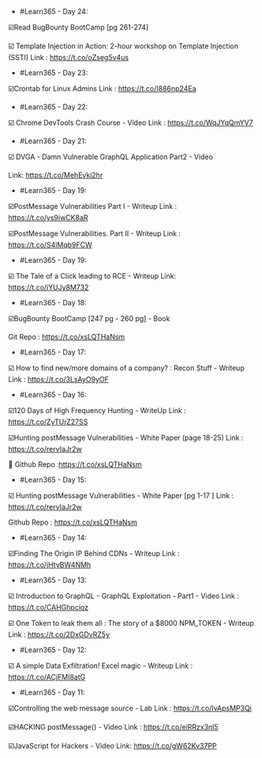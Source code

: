 - #Learn365 - Day 24:

☑️Read BugBounty BootCamp [pg 261-274]

☑️ Template Injection in Action: 2-hour workshop on Template Injection (SSTI)
Link : https://t.co/oZseg5v4us


- #Learn365 - Day 23:

☑️Crontab for Linux Admins
Link : https://t.co/I886np24Ea


- #Learn365 - Day 22:

☑️ Chrome DevTools Crash Course - Video
Link : https://t.co/WqJYqQmYV7


- #Learn365 - Day 21:

☑️ DVGA - Damn Vulnerable GraphQL Application Part2 - Video

Link: https://t.co/MehEvki2hr


- #Learn365 - Day 19:

☑️PostMessage Vulnerabilities Part I - Writeup
Link : https://t.co/ys9iwCK8aR

☑️PostMessage Vulnerabilities. Part II - Writeup
Link : 
https://t.co/S4lMqb9FCW


- #Learn365 - Day 19:

☑️ The Tale of a Click leading to RCE - Writeup
Link: https://t.co/iYUJy8M732


- #Learn365 - Day 18:

☑️BugBounty BootCamp [247 pg - 260 pg] - Book

Git Repo :
https://t.co/xsLQTHaNsm


- #Learn365 - Day 17:

☑️ How to find new/more domains of a company? : Recon Stuff - Writeup
Link : https://t.co/3LsAyO9yOF


- #Learn365 - Day 16:

☑️120 Days of High Frequency Hunting - WriteUp
Link : https://t.co/ZyTUrZ27SS

☑️Hunting postMessage Vulnerabilities - White Paper (page 18-25) 
Link : https://t.co/rervIaJr2w

🚀 Github Repo :https://t.co/xsLQTHaNsm


- #Learn365 - Day 15:

☑️ Hunting postMessage Vulnerabilities - White Paper [pg 1-17 ]
Link : https://t.co/rervIaJr2w

Github Repo :
https://t.co/xsLQTHaNsm


- #Learn365 - Day 14:

☑️Finding The Origin IP Behind CDNs - Writeup
Link : https://t.co/jHtyBW4NMh


- #Learn365 - Day 13:

☑️ Introduction to GraphQL - GraphQL Exploitation - Part1 - Video
Link : https://t.co/CAHGhpcioz

☑️ One Token to leak them all : The story of a $8000 NPM_TOKEN - Writeup
Link : https://t.co/2DxGDvRZ5y


- #Learn365 - Day 12:

☑️ A simple Data Exfiltration! Excel magic - Writeup
Link : https://t.co/ACjFMI8atG


- #Learn365 - Day 11:

☑️Controlling the web message source - Lab
Link : https://t.co/IvApsMP3Qi

☑️HACKING postMessage() - Video
Link : https://t.co/eiRRzx3nl5

☑️JavaScript for Hackers - Video
Link: https://t.co/gW62Kv37PP


